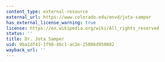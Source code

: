 ```yaml
---
content_type: external-resource
external_url: https://www.colorado.edu/envd/jota-samper
has_external_license_warning: true
license: https://en.wikipedia.org/wiki/All_rights_reserved
status: ''
title: Dr. Jota Samper
uid: 9ba1df41-1f98-4bc1-ac2e-25086d950882
wayback_url: ''
---
```

